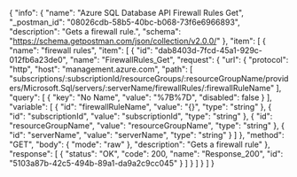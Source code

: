 {
  "info": {
    "name": "Azure SQL Database API Firewall Rules Get",
    "_postman_id": "08026cdb-58b5-40bc-b068-73f6e6966893",
    "description": "Gets a firewall rule.",
    "schema": "https://schema.getpostman.com/json/collection/v2.0.0/"
  },
  "item": [
    {
      "name": "firewall rules",
      "item": [
        {
          "id": "dab8403d-7fcd-45a1-929c-012fb6a23de0",
          "name": "FirewallRules_Get",
          "request": {
            "url": {
              "protocol": "http",
              "host": "management.azure.com",
              "path": [
                "subscriptions/:subscriptionId/resourceGroups/:resourceGroupName/providers/Microsoft.Sql/servers/:serverName/firewallRules/:firewallRuleName"
              ],
              "query": [
                {
                  "key": "No Name",
                  "value": "%7B%7D",
                  "disabled": false
                }
              ],
              "variable": [
                {
                  "id": "firewallRuleName",
                  "value": "{}",
                  "type": "string"
                },
                {
                  "id": "subscriptionId",
                  "value": "subscriptionId",
                  "type": "string"
                },
                {
                  "id": "resourceGroupName",
                  "value": "resourceGroupName",
                  "type": "string"
                },
                {
                  "id": "serverName",
                  "value": "serverName",
                  "type": "string"
                }
              ]
            },
            "method": "GET",
            "body": {
              "mode": "raw"
            },
            "description": "Gets a firewall rule"
          },
          "response": [
            {
              "status": "OK",
              "code": 200,
              "name": "Response_200",
              "id": "5103a87b-42c5-494b-89a1-da9a2c9cc045"
            }
          ]
        }
      ]
    }
  ]
}